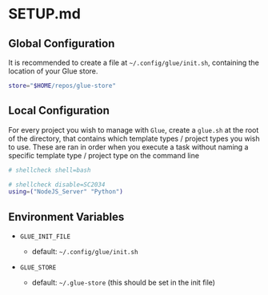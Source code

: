 # SETUP.md

## Global Configuration

It is recommended to create a file at `~/.config/glue/init.sh`, containing the location of your Glue store.

```bash
store="$HOME/repos/glue-store"
```

## Local Configuration

For every project you wish to manage with `Glue`, create a `glue.sh` at the root of the directory, that contains which template types / project types you wish to use. These are ran in order when you execute a task without naming a specific template type / project type on the command line

```bash
# shellcheck shell=bash

# shellcheck disable=SC2034
using=("NodeJS_Server" "Python")
```

## Environment Variables

- `GLUE_INIT_FILE`

  - default: `~/.config/glue/init.sh`

- `GLUE_STORE`
  - default: `~/.glue-store` (this should be set in the init file)

